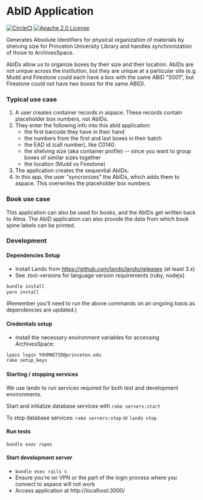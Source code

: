 # AbID Application
[![CircleCI](https://circleci.com/gh/pulibrary/abid.svg?style=svg)](https://circleci.com/gh/pulibrary/abid)
[![Apache 2.0 License](https://img.shields.io/badge/license-Apache%202.0-blue.svg?style=plastic)](./LICENSE)

Generates Absolute Identifiers for physical organization of materials by shelving size 
for Princeton University Library and handles synchronization of those to
ArchivesSpace.

AbIDs allow us to organize boxes by their size and their location.  AbIDs are not unique across the
institution, but they are unique at a particular site (e.g. Mudd and Firestone could each have a
box with the same ABID "S001", but Firestone could not have two boxes for the same ABID).

### Typical use case

1. A user creates container records in aspace.  These records contain placeholder box numbers, not AbIDs.
1. They enter the following info into this abid application:
   - the first barcode they have in their hand
   - the numbers from the first and last boxes in their batch
   - the EAD id (call number), like C0140.
   - the shelving size (aka container profile) -- since you want to group boxes of similar sizes together
   - the location (Mudd vs Firestone)
1. The application creates the sequential AbIDs.
1. In this app, the user "syncronizes" the AbIDs, which adds them to aspace.  This overwrites the placeholder
box numbers.

### Book use case

This application can also be used for books, and the AbIDs get written back to Alma.  The AbID application
can also provide the data from which book spine labels can be printed.

### Development

#### Dependencies Setup
* Install Lando from https://github.com/lando/lando/releases (at least 3.x)
* See .tool-versions for language version requirements (ruby, nodejs)

```sh
bundle install
yarn install
```
(Remember you'll need to run the above commands on an ongoing basis as dependencies are updated.)

#### Credentials setup
* Install the necessary environment variables for accessing ArchivesSpace:

```sh
lpass login YOURNETID@princeton.edu
rake setup_keys
```

#### Starting / stopping services
We use lando to run services required for both test and development environments.

Start and initialize database services with `rake servers:start`

To stop database services: `rake servers:stop` or `lando stop`

#### Run tests
`bundle exec rspec`

#### Start development server
- `bundle exec rails s`
- Ensure you're on VPN or the part of the login process where you connect to
    aspace will not work
- Access application at http://localhost:3000/
